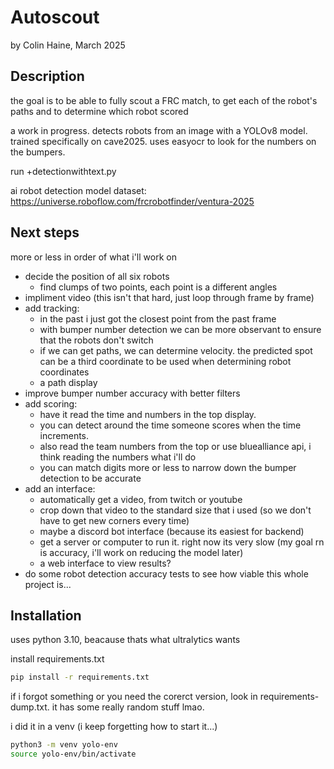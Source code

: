 # Autoscout
by Colin Haine, March 2025

## Description
the goal is to be able to fully scout a FRC match, to get each of the robot's paths and to determine which robot scored

a work in progress.
detects robots from an image with a YOLOv8 model.
trained specifically on cave2025.
uses easyocr to look for the numbers on the bumpers.

run +detectionwithtext.py

ai robot detection model dataset:
https://universe.roboflow.com/frcrobotfinder/ventura-2025 

## Next steps
more or less in order of what i'll work on
- decide the position of all six robots
    - find clumps of two points, each point is a different angles
- impliment video (this isn't that hard, just loop through frame by frame)
- add tracking:
    - in the past i just got the closest point from the past frame
    - with bumper number detection we can be more observant to ensure that the robots don't switch
    - if we can get paths, we can determine velocity. the predicted spot can be a third coordinate to be used when determining robot coordinates
    - a path display
- improve bumper number accuracy with better filters
- add scoring:
    - have it read the time and numbers in the top display.
    - you can detect around the time someone scores when the time increments. 
    - also read the team numbers from the top or use bluealliance api, i think reading the numbers what i'll do
    - you can match digits more or less to narrow down the bumper detection to be accurate
- add an interface:
    - automatically get a video, from twitch or youtube
    - crop down that video to the standard size that i used (so we don't have to get new corners every time)
    - maybe a discord bot interface (because its easiest for backend)
    - get a server or computer to run it. right now its very slow (my goal rn is accuracy, i'll work on reducing the model later) 
    - a web interface to view results?
- do some robot detection accuracy tests to see how viable this whole project is...

## Installation
uses python 3.10, beacause thats what ultralytics wants

install requirements.txt
```sh
pip install -r requirements.txt
```
if i forgot something or you need the corerct version, look in requirements-dump.txt.  it has some really random stuff lmao.

i did it in a venv (i keep forgetting how to start it...)
```sh
python3 -m venv yolo-env
source yolo-env/bin/activate
```
